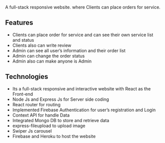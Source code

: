 A full-stack responsive website. where Clients can place orders for service.

## Features 
* Clients can place order for service and can see their own service list and status 
* Clients also can write review
* Admin can see all user’s information and their order list
* Admin can change the order status
* Admin also can make anyone is Admin


## Technologies
* Its a full-stack responsive and interactive website with React as the Front-end
* Node Js and Express Js for Server side coding
* React router for routing 
* Implemented Firebase Authentication for user’s registration and Login
* Context API for handle Data
* Integrated Mongo DB to store and retrieve data
* express-fileupload to upload image
* Swiper Js carousel
* Firebase and Heroku to host the website
